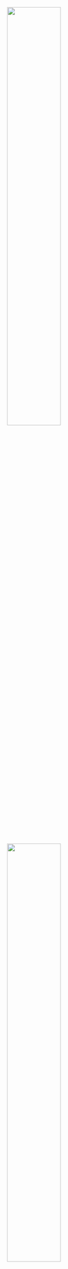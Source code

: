<div>
<a href="https://github.com/alan-marcel">
<img loading="lazy" width="50%" src="https://github-readme-stats.vercel.app/api/top-langs/?username=alan-marcel&layout=compact&langs_count=7&theme=dracula"/>
<img loading="lazy" width="50%" src="https://github-readme-stats.vercel.app/api?username=alan-marcel&show_icons=true&theme=dracula&include_all_commits=true&count_private=true"/>
</div>
